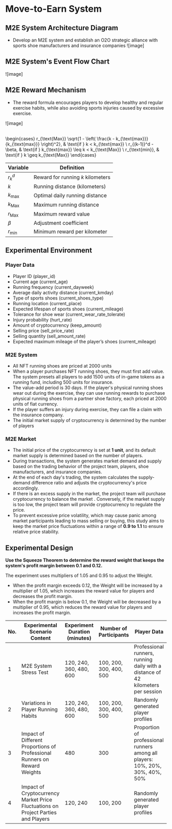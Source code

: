# Move-to-Earn System

## M2E System Architecture Diagram
- Develop an M2E system and establish an O2O strategic alliance with sports shoe manufacturers and insurance companies
![image]

## M2E System's Event Flow Chart
![image]

## M2E Reward Mechanism
- The reward formula encourages players to develop healthy and regular exercise habits, while also avoiding sports injuries caused by excessive exercise.

![image]



\
\begin{cases} 
r_{\text{Max}} \sqrt{1 - \left( \frac{k - k_{\text{max}}}{k_{\text{max}}} \right)^2}, & \text{if } k < k_{\text{max}} \\
r_{(k-1)}^d - \beta, & \text{if } k_{\text{max}} \leq k < k_{\text{Max}} \\
r_{\text{min}}, & \text{if } k \geq k_{\text{Max}}
\end{cases}

    
| Variable            | Definition                              |
|---------------------|-----------------------------------------|
| $r_k^d$             | Reward for running $k$ kilometers        |
| $k$                 | Running distance (kilometers)            |
| $k_{\text{max}}$    | Optimal daily running distance           |
| $k_{\text{Max}}$    | Maximum running distance                 |
| $r_{\text{Max}}$    | Maximum reward value                     |
| $\beta$             | Adjustment coefficient                   |
| $r_{\text{min}}$    | Minimum reward per kilometer             |



## Experimental Environment
### Player Data
- Player ID (player_id)
- Current age (current_age)
- Running frequency (current_dayweek)
- Average daily activity distance (current_kmday)
- Type of sports shoes (current_shoes_type)
- Running location (current_place)
- Expected lifespan of sports shoes (current_mileage)
- Tolerance for shoe wear (current_wear_rate_tolerate)
- Injury probability (hurt_rate)
- Amount of cryptocurrency (keep_amount)
- Selling price (sell_price_rate)
- Selling quantity (sell_amount_rate)
- Expected maximum mileage of the player’s shoes (current_mileage)

### M2E System
- All NFT running shoes are priced at 2000 units
- When a player purchases NFT running shoes, they must first add value. The system presets all players to add 1500 units of in-game tokens as a running fund, including 500 units for insurance. 
- The value-add period is 30 days. If the player's physical running shoes wear out during the exercise, they can use running rewards to purchase physical running shoes from a partner shoe factory, each priced at 2000 units of fiat currency. 
- If the player suffers an injury during exercise, they can file a claim with the insurance company.
- The initial market supply of cryptocurrency is determined by the number of players

### M2E Market
- The initial price of the cryptocurrency is set at **1 unit**, and its default market supply is determined based on the number of players.
- During transactions, the system generates market demand and supply based on the trading behavior of the project team, players, shoe manufacturers, and insurance companies.
- At the end of each day's trading, the system calculates the supply-demand difference ratio  and adjusts the cryptocurrency's price accordingly.
- If there is an excess supply in the market, the project team will purchase cryptocurrency to balance the market . Conversely, if the market supply is too low, the project team will provide cryptocurrency to regulate the price.
- To prevent excessive price volatility, which may cause panic among market participants leading to mass selling or buying, this study aims to keep the market price fluctuations within a range of **0.9 to 1.1** to ensure relative price stability.

## Experimental Design
**Use the Squeeze Theorem to determine the reward weight that keeps the system's profit margin between 0.1 and 0.12.**

The experiment uses multipliers of 1.05 and 0.95 to adjust the Weight.

- When the profit margin exceeds 0.12, the Weight will be increased by a multiplier of 1.05, which increases the reward value for players and decreases the profit margin.
- When the profit margin is below 0.1, the Weight will be decreased by a multiplier of 0.95, which reduces the reward value for players and increases the profit margin.

| No. | Experimental Scenario Content                          | Experiment Duration (minutes) | Number of Participants | Player Data                                                                                  |
|-----|--------------------------------------------------------|-------------------------------|------------------------|----------------------------------------------------------------------------------------------|
| 1   | M2E System Stress Test                                  | 120, 240, 360, 480, 600        | 100, 200, 300, 400, 500 | Professional runners, running daily with a distance of 42 kilometers per session              |
| 2   | Variations in Player Running Habits                     | 120, 240, 360, 480, 600        | 100, 200, 300, 400, 500 | Randomly generated player profiles                                                            |
| 3   | Impact of Different Proportions of Professional Runners on Reward Weights | 480                           | 300                    | Proportion of professional runners among all players: 10%, 20%, 30%, 40%, 50%                 |
| 4   | Impact of Cryptocurrency Market Price Fluctuations on Project Parties and Players | 120, 240                      | 100, 200               | Randomly generated player profiles                                                            |



